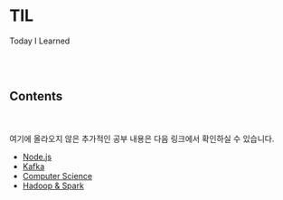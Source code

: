 # TIL
Today I Learned

<br><br>

## Contents



<br><br>
여기에 올라오지 않은 추가적인 공부 내용은 다음 링크에서 확인하실 수 있습니다.
- <a href="https://github.com/jinnyy/study-node.js"> Node.js </a>
- <a href="https://github.com/jinnyy/study-kafka"> Kafka </a>
- <a href="https://github.com/nuri1126/Today-We-Learn"> Computer Science </a>
- <a href="https://github.com/nuri1126/Today-We-Learn"> Hadoop & Spark </a>
